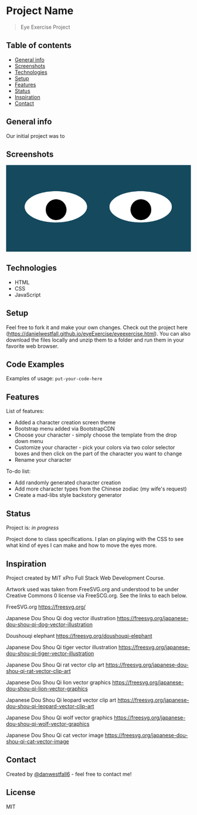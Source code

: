 # Project Name
> Eye Exercise Project

## Table of contents
* [General info](#general-info)
* [Screenshots](#screenshots)
* [Technologies](#technologies)
* [Setup](#setup)
* [Features](#features)
* [Status](#status)
* [Inspiration](#inspiration)
* [Contact](#contact)

## General info
Our initial project was to 

## Screenshots
![Example screenshot](eye.png)

## Technologies
* HTML
* CSS
* JavaScript

## Setup
Feel free to fork it and make your own changes. Check out the project here (https://danielwestfall.github.io/eyeExercise/eyeexercise.html). You can also download the files locally and unzip them to a folder and run them in your favorite web browser.

## Code Examples
Examples of usage:
`put-your-code-here`

## Features
List of features:
* Added a character creation screen theme
* Bootstrap menu added via BootstrapCDN
* Choose your character - simply choose the template from the drop down menu
* Customize your character - pick your colors via two color selector boxes and then click on the part of the character you want to change 
* Rename your character

To-do list:
* Add randomly generated character creation
* Add more character types from the Chinese zodiac (my wife's request)
* Create a mad-libs style backstory generator

## Status
Project is: _in progress_

Project done to class specifications. I plan on playing with the CSS to see what kind of eyes I can make and how to move the eyes more.

## Inspiration
Project created by MIT xPro Full Stack Web Development Course. 

Artwork used was taken from FreeSVG.org and understood to be under Creative Commons 0 license via FreeSCG.org. See the links to each below. 

FreeSVG.org
https://freesvg.org/

Japanese Dou Shou Qi dog vector illustration
https://freesvg.org/japanese-dou-shou-qi-dog-vector-illustration

Doushouqi elephant
https://freesvg.org/doushouqi-elephant

Japanese Dou Shou Qi tiger vector illustration
https://freesvg.org/japanese-dou-shou-qi-tiger-vector-illustration

Japanese Dou Shou Qi rat vector clip art
https://freesvg.org/japanese-dou-shou-qi-rat-vector-clip-art

Japanese Dou Shou Qi lion vector graphics
https://freesvg.org/japanese-dou-shou-qi-lion-vector-graphics

Japanese Dou Shou Qi leopard vector clip art
https://freesvg.org/japanese-dou-shou-qi-leopard-vector-clip-art

Japanese Dou Shou Qi wolf vector graphics
https://freesvg.org/japanese-dou-shou-qi-wolf-vector-graphics

Japanese Dou Shou Qi cat vector image
https://freesvg.org/japanese-dou-shou-qi-cat-vector-image

## Contact
Created by [@danwestfall6](https://danielwestfall.github.io/) - feel free to contact me!

## License
MIT
